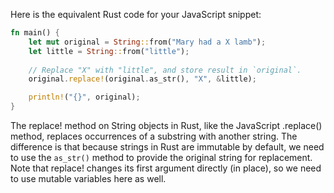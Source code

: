 Here is the equivalent Rust code for your JavaScript snippet:

```rust
fn main() {
    let mut original = String::from("Mary had a X lamb");
    let little = String::from("little");
    
    // Replace "X" with "little", and store result in `original`.
    original.replace!(original.as_str(), "X", &little); 

    println!("{}", original);
}
```
The replace! method on String objects in Rust, like the JavaScript .replace() method, replaces occurrences of a substring with another string. The difference is that because strings in Rust are immutable by default, we need to use the `as_str()` method to provide the original string for replacement. Note that replace! changes its first argument directly (in place), so we need to use mutable variables here as well.

